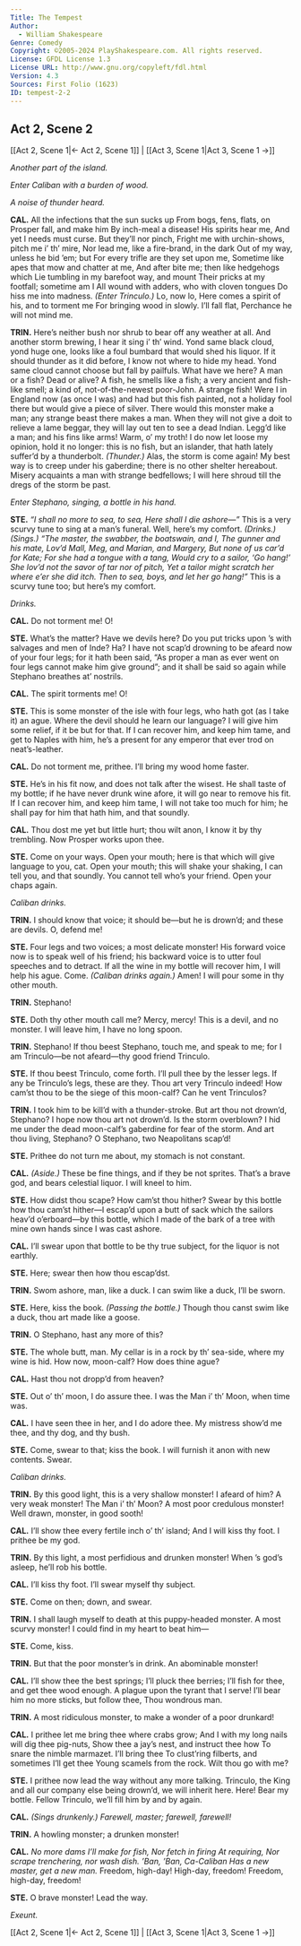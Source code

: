 ```yaml
---
Title: The Tempest
Author: 
  - William Shakespeare
Genre: Comedy
Copyright: ©2005-2024 PlayShakespeare.com. All rights reserved.
License: GFDL License 1.3
License URL: http://www.gnu.org/copyleft/fdl.html
Version: 4.3
Sources: First Folio (1623)
ID: tempest-2-2
---
```


## Act 2, Scene 2
[[Act 2, Scene 1|← Act 2, Scene 1]] | [[Act 3, Scene 1|Act 3, Scene 1 →]]

*Another part of the island.*

*Enter Caliban with a burden of wood.*

*A noise of thunder heard.*

**CAL.**
All the infections that the sun sucks up
From bogs, fens, flats, on Prosper fall, and make him
By inch-meal a disease! His spirits hear me,
And yet I needs must curse. But they’ll nor pinch,
Fright me with urchin-shows, pitch me i’ th’ mire,
Nor lead me, like a fire-brand, in the dark
Out of my way, unless he bid ’em; but
For every trifle are they set upon me,
Sometime like apes that mow and chatter at me,
And after bite me; then like hedgehogs which
Lie tumbling in my barefoot way, and mount
Their pricks at my footfall; sometime am I
All wound with adders, who with cloven tongues
Do hiss me into madness.
*(Enter Trinculo.)*
Lo, now lo,
Here comes a spirit of his, and to torment me
For bringing wood in slowly. I’ll fall flat,
Perchance he will not mind me.

**TRIN.**
Here’s neither bush nor shrub to bear off any weather at all. And another storm brewing, I hear it sing i’ th’ wind. Yond same black cloud, yond huge one, looks like a foul bumbard that would shed his liquor. If it should thunder as it did before, I know not where to hide my head. Yond same cloud cannot choose but fall by pailfuls. What have we here? A man or a fish? Dead or alive? A fish, he smells like a fish; a very ancient and fish-like smell; a kind of, not-of-the-newest poor-John. A strange fish! Were I in England now (as once I was) and had but this fish painted, not a holiday fool there but would give a piece of silver. There would this monster make a man; any strange beast there makes a man. When they will not give a doit to relieve a lame beggar, they will lay out ten to see a dead Indian. Legg’d like a man; and his fins like arms! Warm, o’ my troth! I do now let loose my opinion, hold it no longer: this is no fish, but an islander, that hath lately suffer’d by a thunderbolt.
*(Thunder.)*
Alas, the storm is come again! My best way is to creep under his gaberdine; there is no other shelter hereabout. Misery acquaints a man with strange bedfellows; I will here shroud till the dregs of the storm be past.

*Enter Stephano, singing, a bottle in his hand.*

**STE.**
*“I shall no more to sea, to sea,*
*Here shall I die ashore—”*
This is a very scurvy tune to sing at a man’s funeral.
Well, here’s my comfort.
*(Drinks.)*
*(Sings.)*
*“The master, the swabber, the boatswain, and I,*
*The gunner and his mate,*
*Lov’d Mall, Meg, and Marian, and Margery,*
*But none of us car’d for Kate;*
*For she had a tongue with a tang,*
*Would cry to a sailor, ‘Go hang!’*
*She lov’d not the savor of tar nor of pitch,*
*Yet a tailor might scratch her where e’er she did itch.*
*Then to sea, boys, and let her go hang!”*
This is a scurvy tune too; but here’s my comfort.

*Drinks.*

**CAL.**
Do not torment me! O!

**STE.**
What’s the matter? Have we devils here? Do you put tricks upon ’s with salvages and men of Inde? Ha? I have not scap’d drowning to be afeard now of your four legs; for it hath been said, “As proper a man as ever went on four legs cannot make him give ground”; and it shall be said so again while Stephano breathes at’ nostrils.

**CAL.**
The spirit torments me! O!

**STE.**
This is some monster of the isle with four legs, who hath got (as I take it) an ague. Where the devil should he learn our language? I will give him some relief, if it be but for that. If I can recover him, and keep him tame, and get to Naples with him, he’s a present for any emperor that ever trod on neat’s-leather.

**CAL.**
Do not torment me, prithee. I’ll bring my wood home faster.

**STE.**
He’s in his fit now, and does not talk after the wisest. He shall taste of my bottle; if he have never drunk wine afore, it will go near to remove his fit. If I can recover him, and keep him tame, I will not take too much for him; he shall pay for him that hath him, and that soundly.

**CAL.**
Thou dost me yet but little hurt; thou wilt anon, I know it by thy trembling. Now Prosper works upon thee.

**STE.**
Come on your ways. Open your mouth; here is that which will give language to you, cat. Open your mouth; this will shake your shaking, I can tell you, and that soundly. You cannot tell who’s your friend. Open your chaps again.

*Caliban drinks.*

**TRIN.**
I should know that voice; it should be—but he is drown’d; and these are devils. O, defend me!

**STE.**
Four legs and two voices; a most delicate monster! His forward voice now is to speak well of his friend; his backward voice is to utter foul speeches and to detract. If all the wine in my bottle will recover him, I will help his ague. Come.
*(Caliban drinks again.)*
Amen! I will pour some in thy other mouth.

**TRIN.**
Stephano!

**STE.**
Doth thy other mouth call me? Mercy, mercy! This is a devil, and no monster. I will leave him, I have no long spoon.

**TRIN.**
Stephano! If thou beest Stephano, touch me, and speak to me; for I am Trinculo—be not afeard—thy good friend Trinculo.

**STE.**
If thou beest Trinculo, come forth. I’ll pull thee by the lesser legs. If any be Trinculo’s legs, these are they. Thou art very Trinculo indeed! How cam’st thou to be the siege of this moon-calf? Can he vent Trinculos?

**TRIN.**
I took him to be kill’d with a thunder-stroke. But art thou not drown’d, Stephano? I hope now thou art not drown’d. Is the storm overblown? I hid me under the dead moon-calf’s gaberdine for fear of the storm. And art thou living, Stephano? O Stephano, two Neapolitans scap’d!

**STE.**
Prithee do not turn me about, my stomach is not constant.

**CAL.**
*(Aside.)*
These be fine things, and if they be not sprites.
That’s a brave god, and bears celestial liquor.
I will kneel to him.

**STE.**
How didst thou scape? How cam’st thou hither? Swear by this bottle how thou cam’st hither—I escap’d upon a butt of sack which the sailors heav’d o’erboard—by this bottle, which I made of the bark of a tree with mine own hands since I was cast ashore.

**CAL.**
I’ll swear upon that bottle to be thy true subject, for the liquor is not earthly.

**STE.**
Here; swear then how thou escap’dst.

**TRIN.**
Swom ashore, man, like a duck. I can swim like a duck, I’ll be sworn.

**STE.**
Here, kiss the book.
*(Passing the bottle.)*
Though thou canst swim like a duck, thou art made like a goose.

**TRIN.**
O Stephano, hast any more of this?

**STE.**
The whole butt, man. My cellar is in a rock by th’ sea-side, where my wine is hid. How now, moon-calf? How does thine ague?

**CAL.**
Hast thou not dropp’d from heaven?

**STE.**
Out o’ th’ moon, I do assure thee. I was the Man i’ th’ Moon, when time was.

**CAL.**
I have seen thee in her, and I do adore thee.
My mistress show’d me thee, and thy dog, and thy bush.

**STE.**
Come, swear to that; kiss the book. I will furnish it anon with new contents. Swear.

*Caliban drinks.*

**TRIN.**
By this good light, this is a very shallow monster! I afeard of him? A very weak monster! The Man i’ th’ Moon? A most poor credulous monster! Well drawn, monster, in good sooth!

**CAL.**
I’ll show thee every fertile inch o’ th’ island;
And I will kiss thy foot. I prithee be my god.

**TRIN.**
By this light, a most perfidious and drunken monster! When ’s god’s asleep, he’ll rob his bottle.

**CAL.**
I’ll kiss thy foot. I’ll swear myself thy subject.

**STE.**
Come on then; down, and swear.

**TRIN.**
I shall laugh myself to death at this puppy-headed monster. A most scurvy monster! I could find in my heart to beat him⁠—

**STE.**
Come, kiss.

**TRIN.**
But that the poor monster’s in drink. An abominable monster!

**CAL.**
I’ll show thee the best springs; I’ll pluck thee berries;
I’ll fish for thee, and get thee wood enough.
A plague upon the tyrant that I serve!
I’ll bear him no more sticks, but follow thee,
Thou wondrous man.

**TRIN.**
A most ridiculous monster, to make a wonder of a poor drunkard!

**CAL.**
I prithee let me bring thee where crabs grow;
And I with my long nails will dig thee pig-nuts,
Show thee a jay’s nest, and instruct thee how
To snare the nimble marmazet. I’ll bring thee
To clust’ring filberts, and sometimes I’ll get thee
Young scamels from the rock. Wilt thou go with me?

**STE.**
I prithee now lead the way without any more talking. Trinculo, the King and all our company else being drown’d, we will inherit here. Here! Bear my bottle. Fellow Trinculo, we’ll fill him by and by again.

**CAL.**
*(Sings drunkenly.)*
*Farewell, master; farewell, farewell!*

**TRIN.**
A howling monster; a drunken monster!

**CAL.**
*No more dams I’ll make for fish,*
*Nor fetch in firing*
*At requiring,*
*Nor scrape trenchering, nor wash dish.*
*’Ban, ’Ban, Ca-Caliban*
*Has a new master, get a new man.*
Freedom, high-day! High-day, freedom! Freedom, high-day, freedom!

**STE.**
O brave monster! Lead the way.

*Exeunt.*

[[Act 2, Scene 1|← Act 2, Scene 1]] | [[Act 3, Scene 1|Act 3, Scene 1 →]]